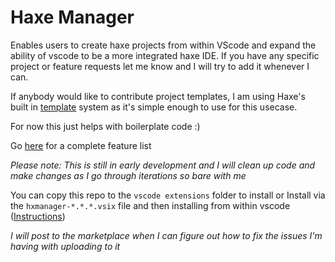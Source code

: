 # Haxe Manager

Enables users to create haxe projects from within VScode and expand the ability of vscode to be a more integrated haxe IDE. If you have any specific project or feature requests let me know and I will try to add it whenever I can. 

If anybody would like to contribute project templates, I am using Haxe's built in [template](https://haxe.org/manual/std-template.html) system as it's simple enough to use for this usecase.  

For now this just helps with boilerplate code :)

Go [here](https://github.com/Jarrio/Haxe-Manager/blob/master/Features.md) for a complete feature list

*Please note: This is still in early development and I will clean up code and make changes as I go through iterations so bare with me*

You can copy this repo to the `vscode extensions` folder to install
or 
Install via the `hxmanager-*.*.*.vsix` file and then installing from within vscode ([Instructions](https://code.visualstudio.com/docs/editor/extension-gallery#_install-from-a-vsix))

*I will post to the marketplace when I can figure out how to fix the issues I'm having with uploading to it*


